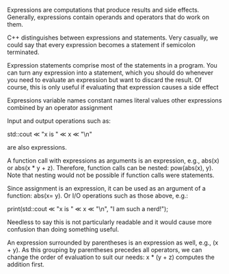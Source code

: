 Expressions are computations that produce results and side effects. Generally, expressions contain operands and operators that do work on them.

C++ distinguishes between expressions and statements. Very casually, we could say that every expression becomes a statement if semicolon terminated.

Expression statements comprise most of the statements in a program. You can turn any expression into a statement, which you should do whenever you need to evaluate an expression but want to discard the result. Of course, this is only useful if evaluating that expression causes a side effect


Expressions
  variable names
  constant names
  literal values
  other expressions combined by an operator
  assignment



Input and output operations such as:

std::cout ≪ "x is " ≪ x ≪ "\n"

are also expressions.

A function call with expressions as arguments is an expression, e.g., abs(x) or abs(x * y + z). Therefore, function calls can be nested: pow(abs(x), y). Note that nesting would not be possible if function calls were statements.

Since assignment is an expression, it can be used as an argument of a function: abs(x= y). Or I/O operations such as those above, e.g.:

print(std::cout ≪ "x is " ≪ x ≪ "\n", "I am such a nerd!");

Needless to say this is not particularly readable and it would cause more confusion than doing something useful.

An expression surrounded by parentheses is an expression as well, e.g., (x + y). As this grouping by parentheses precedes all operators, we can change the order of evaluation to suit our needs: x * (y + z) computes the addition first.
